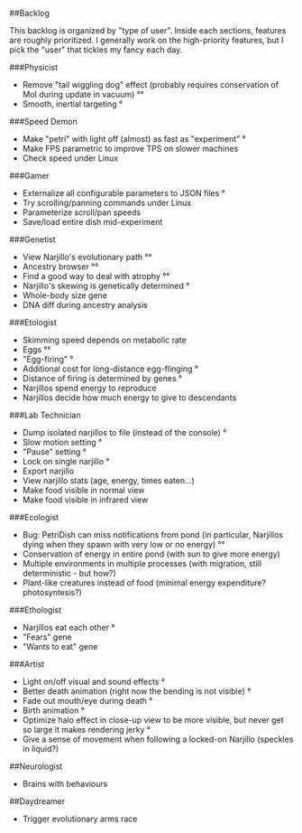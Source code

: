 ##Backlog

This backlog is organized by "type of user". Inside each sections, features are roughly prioritized.
I generally work on the high-priority features, but I pick the "user" that tickles my fancy each day.

###Physicist

* Remove "tail wiggling dog" effect (probably requires conservation of MoI during update in vacuum) °°
* Smooth, inertial targeting °

###Speed Demon

* Make "petri" with light off (almost) as fast as "experiment" °
* Make FPS parametric to improve TPS on slower machines
* Check speed under Linux

###Gamer

* Externalize all configurable parameters to JSON files °
* Try scrolling/panning commands under Linux
* Parameterize scroll/pan speeds
* Save/load entire dish mid-experiment

###Genetist

* View Narjillo's evolutionary path °°
* Ancestry browser °°
* Find a good way to deal with atrophy °°
* Narjillo's skewing is genetically determined °
* Whole-body size gene
* DNA diff during ancestry analysis

###Etologist

* Skimming speed depends on metabolic rate
* Eggs °°
* "Egg-firing" °
* Additional cost for long-distance egg-flinging °
* Distance of firing is determined by genes °
* Narjillos spend energy to reproduce
* Narjillos decide how much energy to give to descendants

###Lab Technician

* Dump isolated narjillos to file (instead of the console) °
* Slow motion setting °
* "Pause" setting °
* Lock on single narjillo °
* Export narjillo
* View narjillo stats (age, energy, times eaten...)
* Make food visible in normal view
* Make food visible in infrared view

###Ecologist

* Bug: PetriDish can miss notifications from pond (in particular, Narjillos dying when they spawn with very low or no energy) °°
* Conservation of energy in entire pond (with sun to give more energy)
* Multiple environments in multiple processes (with migration, still deterministic - but how?)
* Plant-like creatures instead of food (minimal energy expenditure? photosyntesis?)

###Ethologist

* Narjillos eat each other °
* "Fears" gene
* "Wants to eat" gene

###Artist

* Light on/off visual and sound effects °
* Better death animation (right now the bending is not visible) °
* Fade out mouth/eye during death °
* Birth animation °
* Optimize halo effect in close-up view to be more visible, but never get so large it makes rendering jerky °
* Give a sense of movement when following a locked-on Narjillo (speckles in liquid?)

##Neurologist

* Brains with behaviours

##Daydreamer

* Trigger evolutionary arms race
